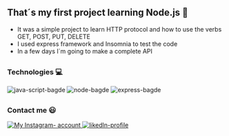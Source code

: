 ## That´s my first project learning Node.js 🚀

  - It was a simple project to learn HTTP protocol and how to use the verbs GET, POST, PUT, DELETE
  - I used express framework and Insomnia to test the code
  - In a few days I´m going to make a complete API 
 
 ##
 
### Technologies 💻
<div>
<img src="https://img.shields.io/badge/JavaScript-F7DF1E?style=for-the-badge&logo=javascript&logoColor=black" alt="java-script-bagde" </img>
<img src="https://img.shields.io/badge/Node.js-43853D?style=for-the-badge&logo=node.js&logoColor=white" alt="node-bagde" </img>
<img src="https://img.shields.io/badge/Express.js-404D59?style=for-the-badge" alt="express-bagde" </img>
</div>

##

### Contact me 😃

<div>
 <a href="https://www.instagram.com/szhenrique0/"> <img src="https://img.shields.io/badge/Instagram-E4405F?style=for-the-badge&logo=instagram&logoColor=white" alt="My Instagram-   account"> </a> 
<a href='https://www.linkedin.com/in/henrique-souza-794500226/' target="_blank" /><img src="https://img.shields.io/badge/LinkedIn-0077B5?style=for-the-badge&logo=linkedin&logoColor=white" alt="likedln-profile"> </a> 
</div>


 
  

